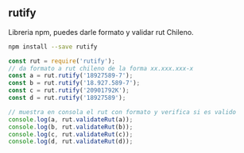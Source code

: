## rutify
Libreria npm, puedes darle formato y validar rut Chileno.

```bash
npm install --save rutify
```

```js
const rut = require('rutify');
// da formato a rut chileno de la forma xx.xxx.xxx-x
const a = rut.rutify('18927589-7');
const b = rut.rutify('18.927.589-7');
const c = rut.rutify('20901792K');
const d = rut.rutify('18927589');

// muestra en consola el rut con formato y verifica si es valido
console.log(a, rut.validateRut(a));
console.log(b, rut.validateRut(b));
console.log(c, rut.validateRut(c));
console.log(d, rut.validateRut(d));
